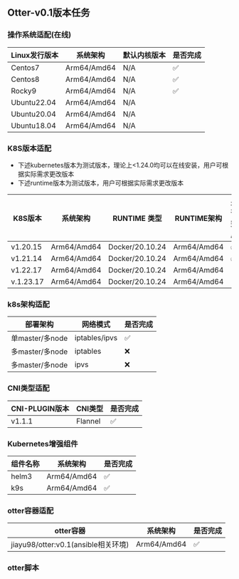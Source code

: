 ## Otter-v0.1版本任务

### 操作系统适配(在线)

| Linux发行版本 | 系统架构    | 默认内核版本 | 是否完成 |
| ------------- | ----------- | ------------ | -------- |
| Centos7       | Arm64/Amd64 | N/A          | ✅        |
| Centos8       | Arm64/Amd64 | N/A          | ✅        |
| Rocky9        | Arm64/Amd64 | N/A          | ✅        |
| Ubuntu22.04   | Arm64/Amd64 | N/A          |          |
| Ubuntu20.04   | Arm64/Amd64 | N/A          |          |
| Ubuntu18.04   | Arm64/Amd64 | N/A          |          |

### K8S版本适配

- 下述kubernetes版本为测试版本，理论上<1.24.0均可以在线安装，用户可根据实际需求更改版本
- 下述runtime版本为测试版本，用户可根据实际需求更改版本

| K8S版本   | 系统架构    | RUNTIME 类型    | RUNTIME架构 | 是否完成 |
| --------- | ----------- | --------------- | ----------- | -------- |
| v1.20.15  | Arm64/Amd64 | Docker/20.10.24 | Arm64/Amd64 | ✅        |
| v1.21.14  | Arm64/Amd64 | Docker/20.10.24 | Arm64/Amd64 | ✅        |
| v1.22.17  | Arm64/Amd64 | Docker/20.10.24 | Arm64/Amd64 |          |
| v.1.23.17 | Arm64/Amd64 | Docker/20.10.24 | Arm64/Amd64 |          |

### k8s架构适配

| 部署架构        | 网络模式      | 是否完成 |
| --------------- | ------------- | -------- |
| 单master/多node | iptables/ipvs | ✅        |
| 多master/多node | iptables      | ❌        |
| 多master/多node | ipvs          | ❌        |

### CNI类型适配

| CNI-PLUGIN版本 | CNI类型 | 是否完成 |
| -------------- | ------- | -------- |
| v1.1.1         | Flannel | ✅        |

### Kubernetes增强组件

| 组件名称 | 系统架构    | 是否完成 |
| -------- | ----------- | -------- |
| helm3    | Arm64/Amd64 | ✅        |
| k9s      | Arm64/Amd64 | ✅        |

### otter容器适配

| otter容器                           | 系统架构    | 是否完成 |
| ----------------------------------- | ----------- | -------- |
| jiayu98/otter:v0.1(ansible相关环境) | Arm64/Amd64 | ✅        |

### otter脚本

